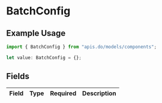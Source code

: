# BatchConfig

## Example Usage

```typescript
import { BatchConfig } from "apis.do/models/components";

let value: BatchConfig = {};
```

## Fields

| Field       | Type        | Required    | Description |
| ----------- | ----------- | ----------- | ----------- |